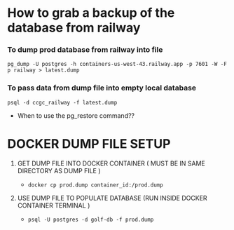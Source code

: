 # How to grab a backup of the database from railway

### To dump prod database from railway into file
`pg_dump -U postgres -h containers-us-west-43.railway.app -p 7601 -W -F p railway > latest.dump`

### To pass data from dump file into empty local database
`psql -d ccgc_railway -f latest.dump`

- When to use the pg_restore command??


# DOCKER DUMP FILE SETUP

1. GET DUMP FILE INTO DOCKER CONTAINER ( MUST BE IN SAME DIRECTORY AS DUMP FILE )
    - `docker cp prod.dump container_id:/prod.dump`

2. USE DUMP FILE TO POPULATE DATABASE (RUN INSIDE DOCKER CONTAINER TERMINAL )
    - `psql -U postgres -d golf-db -f prod.dump`